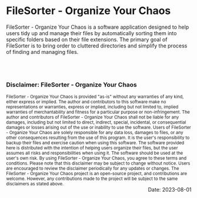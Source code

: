 # FileSorter - Organize Your Chaos
 FileSorter - Organize Your Chaos is a software application designed to help users tidy up and manage their files by automatically sorting them into specific folders based on their file extensions. The primary goal of FileSorter is to bring order to cluttered directories and simplify the process of finding and managing files.

<br><br>
### Disclaimer: FileSorter - Organize Your Chaos
 
<sub>
 FileSorter - Organize Your Chaos is provided "as-is" without any warranties of any kind, either express or implied. The author and contributors to this software make no representations or warranties, express or implied, including but not limited to, implied warranties of merchantability and fitness for a particular purpose or non-infringement.
 The author and contributors of FileSorter - Organize Your Chaos shall not be liable for any damages, including but not limited to direct, indirect, special, incidental, or consequential damages or losses arising out of the use or inability to use the software.
 Users of FileSorter - Organize Your Chaos are solely responsible for any data loss, damages to files, or any other consequences resulting from the use of this program. It is the user's responsibility to backup their files and exercise caution when using this software.
 The software provided here is distributed with the intention of helping users organize their files, but the user assumes all risks and responsibilities when using it. The software should be used at the user's own risk.
 By using FileSorter - Organize Your Chaos, you agree to these terms and conditions.
 Please note that this disclaimer may be subject to change without notice. Users are encouraged to review the disclaimer periodically for any updates or changes.
 The FileSorter - Organize Your Chaos project is an open-source project, and contributions are welcome. However, any contributions made to the project will be subject to the same disclaimers as stated above.
 </sub>
 
<br>
<div dir="rtl"> </tb>Date: 2023-08-01<br><br>
